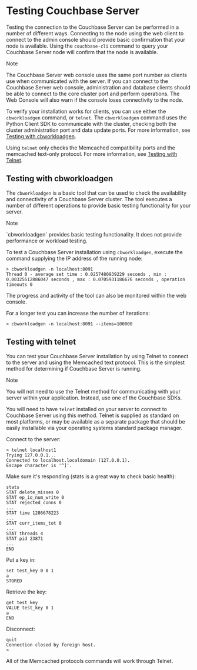 <a id="couchbase-getting-started-testing"></a>

# Testing Couchbase Server

Testing the connection to the Couchbase Server can be performed in a number of
different ways. Connecting to the node using the web client to connect to the
admin console should provide basic confirmation that your node is available.
Using the `couchbase-cli` command to query your Couchbase Server node will
confirm that the node is available.

<div class="notebox">
<p>Note</p>
<p>The Couchbase Server web console uses the same port number as clients use when
communicated with the server. If you can connect to the Couchbase Server web
console, administration and database clients should be able to connect to the
core cluster port and perform operations. The Web Console will also warn if the
console loses connectivity to the node.
</p></div>

To verify your installation works for clients, you can use either the
`cbworkloadgen` command, or `telnet`. The `cbworkloadgen` command uses the
Python Client SDK to communicate with the cluster, checking both the cluster
administration port and data update ports. For more information, see [Testing
with cbworkloadgen](#couchbase-getting-started-testing-cbworkloadgen).

Using `telnet` only checks the Memcached compatibility ports and the memcached
text-only protocol. For more information, see [Testing with Telnet](#couchbase-getting-started-testing-telnet).

<a id="couchbase-getting-started-testing-cbworkloadgen"></a>

## Testing with cbworkloadgen

The `cbworkloadgen` is a basic tool that can be used to check the availability
and connectivity of a Couchbase Server cluster. The tool executes a number of
different operations to provide basic testing functionality for your server.

<div class="notebox">
<p>Note</p>
<p>`cbworkloadgen` provides basic testing functionality. It does not provide
performance or workload testing.
</p>
</div>

To test a Couchbase Server installation using `cbworkloadgen`, execute the
command supplying the IP address of the running node:


```
> cbworkloadgen -n localhost:8091
Thread 0 - average set time : 0.0257480939229 seconds , min : 0.00325512886047 seconds , max : 0.0705931186676 seconds , operation timeouts 0
```

The progress and activity of the tool can also be monitored within the web
console.

For a longer test you can increase the number of iterations:


```
> cbworkloadgen -n localhost:8091 --items=100000
```

<a id="couchbase-getting-started-testing-telnet"></a>

## Testing with telnet

You can test your Couchbase Server installation by using Telnet to connect to
the server and using the Memcached text protocol. This is the simplest method
for determining if Couchbase Server is running.

<div class="notebox">
<p>Note</p>
<p>You will not need to use the Telnet method for communicating with your server
within your application. Instead, use one of the Couchbase SDKs.
</p></div>

You will need to have `telnet` installed on your server to connect to Couchbase
Server using this method. Telnet is supplied as standard on most platforms, or
may be available as a separate package that should be easily installable via
your operating systems standard package manager.

Connect to the server:


```
> telnet localhost1
Trying 127.0.0.1...
Connected to localhost.localdomain (127.0.0.1).
Escape character is '^]'.
```

Make sure it's responding (stats is a great way to check basic health):


```
stats
STAT delete_misses 0
STAT ep_io_num_write 0
STAT rejected_conns 0
...
STAT time 1286678223
...
STAT curr_items_tot 0
...
STAT threads 4
STAT pid 23871
...
END
```

Put a key in:


```
set test_key 0 0 1
a
STORED
```

Retrieve the key:


```
get test_key
VALUE test_key 0 1
a
END
```

Disconnect:


```
quit
Connection closed by foreign host.
>
```

All of the Memcached protocols commands will work through Telnet.

